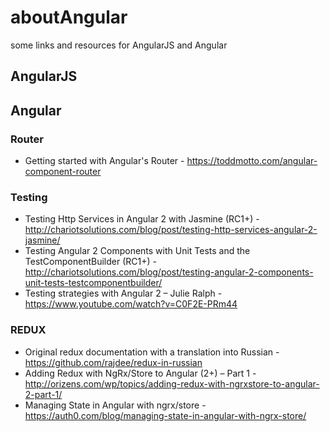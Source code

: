 # aboutAngular
some links and resources for AngularJS and Angular


## AngularJS

## Angular

### Router

* Getting started with Angular's Router - https://toddmotto.com/angular-component-router

### Testing

* Testing Http Services in Angular 2 with Jasmine (RC1+) - http://chariotsolutions.com/blog/post/testing-http-services-angular-2-jasmine/
* Testing Angular 2 Components with Unit Tests and the TestComponentBuilder (RC1+) - http://chariotsolutions.com/blog/post/testing-angular-2-components-unit-tests-testcomponentbuilder/
* Testing strategies with Angular 2 – Julie Ralph - https://www.youtube.com/watch?v=C0F2E-PRm44

### REDUX

* Original redux documentation with a translation into Russian - https://github.com/rajdee/redux-in-russian
* Adding Redux with NgRx/Store to Angular (2+) – Part 1 - http://orizens.com/wp/topics/adding-redux-with-ngrxstore-to-angular-2-part-1/
* Managing State in Angular with ngrx/store - https://auth0.com/blog/managing-state-in-angular-with-ngrx-store/
